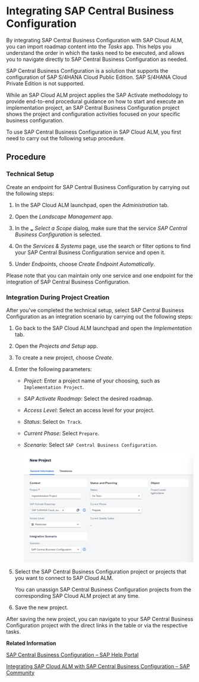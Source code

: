 <!-- loioe21f91558ab145378c0c6de77516cec6 -->

<link rel="stylesheet" type="text/css" href="../css/sap-icons.css"/>

# Integrating SAP Central Business Configuration

By integrating SAP Central Business Configuration with SAP Cloud ALM, you can import roadmap content into the *Tasks* app. This helps you understand the order in which the tasks need to be executed, and allows you to navigate directly to SAP Central Business Configuration as needed.

SAP Central Business Configuration is a solution that supports the configuration of SAP S/4HANA Cloud Public Edition. SAP S/4HANA Cloud Private Edition is not supported.

While an SAP Cloud ALM project applies the SAP Activate methodology to provide end-to-end procedural guidance on how to start and execute an implementation project, an SAP Central Business Configuration project shows the project and configuration activities focused on your specific business configuration.

To use SAP Central Business Configuration in SAP Cloud ALM, you first need to carry out the following setup procedure.



<a name="loioe21f91558ab145378c0c6de77516cec6__section_qyd_jx4_nnb"/>

## Procedure



### Technical Setup

Create an endpoint for SAP Central Business Configuration by carrying out the following steps:

1.  In the SAP Cloud ALM launchpad, open the *Administration* tab.

2.  Open the *Landscape Management* app.

3.  In the <span class="SAP-icons-V5"></span> *Select a Scope* dialog, make sure that the service *SAP Central Business Configuration* is selected.

4.  On the *Services & Systems* page, use the search or filter options to find your SAP Central Business Configuration service and open it.

5.  Under *Endpoints*, choose *Create Endpoint Automatically*.


Please note that you can maintain only one service and one endpoint for the integration of SAP Central Business Configuration.



### Integration During Project Creation

After you've completed the technical setup, select SAP Central Business Configuration as an integration scenario by carrying out the following steps:

1.  Go back to the SAP Cloud ALM launchpad and open the *Implementation* tab.

2.  Open the *Projects and Setup* app.

3.  To create a new project, choose *Create*.

4.  Enter the following parameters:

    -   *Project*: Enter a project name of your choosing, such as `Implementation Project`.

    -   *SAP Activate Roadmap*: Select the desired roadmap.

    -   *Access Level*: Select an access level for your project.

    -   *Status*: Select `On Track`.

    -   *Current Phase*: Select `Prepare`.

    -   *Scenario*: Select `SAP Central Business Configuration`.

        ![](images/CBC_Project-Creation_4b7a778.png)


5.  Select the SAP Central Business Configuration project or projects that you want to connect to SAP Cloud ALM.

    You can unassign SAP Central Business Configuration projects from the corresponding SAP Cloud ALM project at any time.

6.  Save the new project.


After saving the new project, you can navigate to your SAP Central Business Configuration project with the direct links in the table or via the respective tasks.

**Related Information**  


[SAP Central Business Configuration – SAP Help Portal](https://help.sap.com/docs/CENTRAL_BUSINESS_CONFIGURATION)

[Integrating SAP Cloud ALM with SAP Central Business Configuration – SAP Community](https://blogs.sap.com/2021/01/29/integrating-sap-cloud-alm-with-sap-central-business-configuration/)

